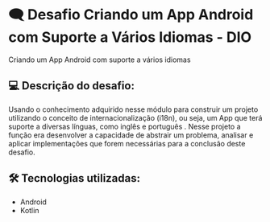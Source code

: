 # 🗨️ Desafio Criando um App Android com Suporte a Vários Idiomas - DIO
Criando um App Android com suporte a vários idiomas

## 💻 Descrição do desafio:

Usando o conhecimento adquirido nesse módulo para construir um projeto utilizando o conceito de internacionalização (i18n), ou seja, um App que terá suporte a diversas línguas, como inglês e português .
Nesse projeto a função era desenvolver a capacidade de abstrair um problema, analisar e aplicar implementações que forem necessárias para a conclusão deste desafio.

## 🛠️ Tecnologias utilizadas:
- Android
- Kotlin
